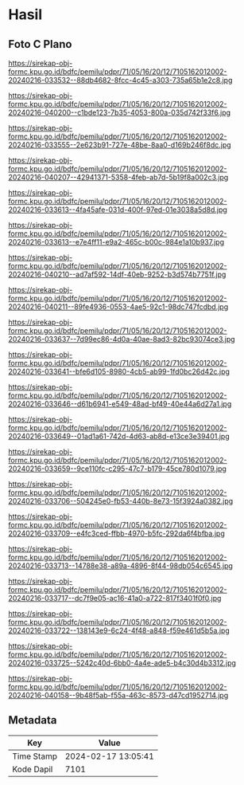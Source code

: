 # Hasil

## Foto C Plano

https://sirekap-obj-formc.kpu.go.id/bdfc/pemilu/pdpr/71/05/16/20/12/7105162012002-20240216-033532--88db4682-8fcc-4c45-a303-735a65b1e2c8.jpg

https://sirekap-obj-formc.kpu.go.id/bdfc/pemilu/pdpr/71/05/16/20/12/7105162012002-20240216-040200--c1bde123-7b35-4053-800a-035d742f33f6.jpg

https://sirekap-obj-formc.kpu.go.id/bdfc/pemilu/pdpr/71/05/16/20/12/7105162012002-20240216-033555--2e623b91-727e-48be-8aa0-d169b246f8dc.jpg

https://sirekap-obj-formc.kpu.go.id/bdfc/pemilu/pdpr/71/05/16/20/12/7105162012002-20240216-040207--42941371-5358-4feb-ab7d-5b19f8a002c3.jpg

https://sirekap-obj-formc.kpu.go.id/bdfc/pemilu/pdpr/71/05/16/20/12/7105162012002-20240216-033613--4fa45afe-031d-400f-97ed-01e3038a5d8d.jpg

https://sirekap-obj-formc.kpu.go.id/bdfc/pemilu/pdpr/71/05/16/20/12/7105162012002-20240216-033613--e7e4ff11-e9a2-465c-b00c-984e1a10b937.jpg

https://sirekap-obj-formc.kpu.go.id/bdfc/pemilu/pdpr/71/05/16/20/12/7105162012002-20240216-040210--ad7af592-14df-40eb-9252-b3d574b7751f.jpg

https://sirekap-obj-formc.kpu.go.id/bdfc/pemilu/pdpr/71/05/16/20/12/7105162012002-20240216-040211--89fe4936-0553-4ae5-92c1-98dc747fcdbd.jpg

https://sirekap-obj-formc.kpu.go.id/bdfc/pemilu/pdpr/71/05/16/20/12/7105162012002-20240216-033637--7d99ec86-4d0a-40ae-8ad3-82bc93074ce3.jpg

https://sirekap-obj-formc.kpu.go.id/bdfc/pemilu/pdpr/71/05/16/20/12/7105162012002-20240216-033641--bfe6d105-8980-4cb5-ab99-1fd0bc26d42c.jpg

https://sirekap-obj-formc.kpu.go.id/bdfc/pemilu/pdpr/71/05/16/20/12/7105162012002-20240216-033646--d61b6941-e549-48ad-bf49-40e44a6d27a1.jpg

https://sirekap-obj-formc.kpu.go.id/bdfc/pemilu/pdpr/71/05/16/20/12/7105162012002-20240216-033649--01ad1a61-742d-4d63-ab8d-e13ce3e39401.jpg

https://sirekap-obj-formc.kpu.go.id/bdfc/pemilu/pdpr/71/05/16/20/12/7105162012002-20240216-033659--9ce110fc-c295-47c7-b179-45ce780d1079.jpg

https://sirekap-obj-formc.kpu.go.id/bdfc/pemilu/pdpr/71/05/16/20/12/7105162012002-20240216-033706--504245e0-fb53-440b-8e73-15f3924a0382.jpg

https://sirekap-obj-formc.kpu.go.id/bdfc/pemilu/pdpr/71/05/16/20/12/7105162012002-20240216-033709--e4fc3ced-ffbb-4970-b5fc-292da6f4bfba.jpg

https://sirekap-obj-formc.kpu.go.id/bdfc/pemilu/pdpr/71/05/16/20/12/7105162012002-20240216-033713--14788e38-a89a-4896-8f44-98db054c6545.jpg

https://sirekap-obj-formc.kpu.go.id/bdfc/pemilu/pdpr/71/05/16/20/12/7105162012002-20240216-033717--dc7f9e05-ac16-41a0-a722-817f3401f0f0.jpg

https://sirekap-obj-formc.kpu.go.id/bdfc/pemilu/pdpr/71/05/16/20/12/7105162012002-20240216-033722--138143e9-6c24-4f48-a848-f59e461d5b5a.jpg

https://sirekap-obj-formc.kpu.go.id/bdfc/pemilu/pdpr/71/05/16/20/12/7105162012002-20240216-033725--5242c40d-6bb0-4a4e-ade5-b4c30d4b3312.jpg

https://sirekap-obj-formc.kpu.go.id/bdfc/pemilu/pdpr/71/05/16/20/12/7105162012002-20240216-040158--9b48f5ab-f55a-463c-8573-d47cd1952714.jpg


## Metadata

| Key        | Value               |
| ---------- | ------------------- |
| Time Stamp | 2024-02-17 13:05:41 |
| Kode Dapil | 7101                |




